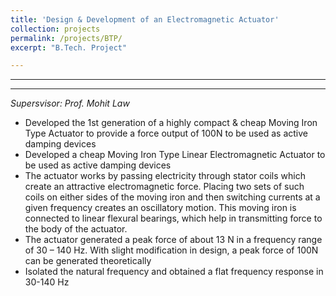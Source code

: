 ```yaml
---
title: 'Design & Development of an Electromagnetic Actuator'
collection: projects
permalink: /projects/BTP/
excerpt: "B.Tech. Project"

---
```

 

---

---
*Supersvisor: Prof. Mohit Law*
*	Developed the 1st generation of a highly compact & cheap Moving Iron Type Actuator to provide a force output of 100N to be used as active damping devices
*	Developed a cheap Moving Iron Type Linear Electromagnetic Actuator to be used as active damping devices
*	The actuator works by passing electricity through stator coils which create an attractive electromagnetic force. Placing two sets of such coils on either sides of the moving iron and then switching currents at a given frequency creates an oscillatory motion. This moving iron is connected to linear flexural bearings, which help in transmitting force to the body of the actuator.
*	The actuator generated a peak force of about 13 N in a frequency range of 30 – 140 Hz. With slight modification in design, a peak force of 100N can be generated theoretically
*	Isolated the natural frequency and obtained a flat frequency response in 30-140 Hz 
